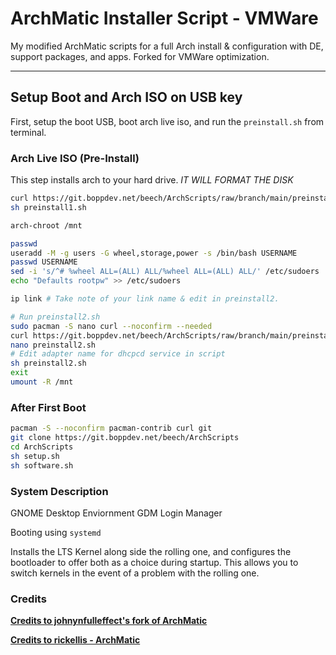 # ArchMatic Installer Script - VMWare

My modified ArchMatic scripts for a full Arch install & configuration with DE, support packages, and apps. Forked for VMWare optimization.

---

## Setup Boot and Arch ISO on USB key

First, setup the boot USB, boot arch live iso, and run the `preinstall.sh` from terminal. 

### Arch Live ISO (Pre-Install)

This step installs arch to your hard drive. *IT WILL FORMAT THE DISK*

```bash
curl https://git.boppdev.net/beech/ArchScripts/raw/branch/main/preinstall1.sh -o preinstall1.sh
sh preinstall1.sh

arch-chroot /mnt

passwd
useradd -M -g users -G wheel,storage,power -s /bin/bash USERNAME
passwd USERNAME
sed -i 's/^# %wheel ALL=(ALL) ALL/%wheel ALL=(ALL) ALL/' /etc/sudoers
echo "Defaults rootpw" >> /etc/sudoers

ip link # Take note of your link name & edit in preinstall2.

# Run preinstall2.sh
sudo pacman -S nano curl --noconfirm --needed
curl https://git.boppdev.net/beech/ArchScripts/raw/branch/main/preinstall2.sh -o preinstall2.sh
nano preinstall2.sh
# Edit adapter name for dhcpcd service in script
sh preinstall2.sh
exit
umount -R /mnt
```

### After First Boot

```bash
pacman -S --noconfirm pacman-contrib curl git
git clone https://git.boppdev.net/beech/ArchScripts
cd ArchScripts
sh setup.sh
sh software.sh
```

### System Description
GNOME Desktop Enviornment
GDM Login Manager

Booting using `systemd` 

Installs the LTS Kernel along side the rolling one, and configures the bootloader to offer both as a choice during startup. This allows you to switch kernels in the event of a problem with the rolling one.

### Credits

__[Credits to johnynfulleffect's fork of ArchMatic](https://github.com/johnynfulleffect/ArchMatic)__

__[Credits to rickellis - ArchMatic](https://github.com/ChrisTitusTech/ArchMatic)__